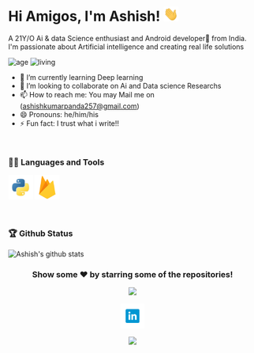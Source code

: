 # Hi Amigos, I'm Ashish! <img src="https://raw.githubusercontent.com/ABSphreak/ABSphreak/master/gifs/Hi.gif" width="30px">


A 21Y/O Ai & data Science enthusiast and Android developer🎯 from India. I'm passionate about Artificial intelligence and creating real life solutions


![age](https://img.shields.io/badge/age-21-blue)
![living](https://img.shields.io/badge/living-Bhubaneswar-3c9)


- 🌱 I’m currently learning Deep learning
- 👯 I’m looking to collaborate on Ai  and Data science Researchs
- 📫 How to reach me: You may Mail me on (ashishkumarpanda257@gmail.com) 
- 😄 Pronouns: he/him/his
- ⚡ Fun fact: I trust what i write!!
<br />


### 👨‍💻 Languages and Tools
<code><img height="50" src="https://raw.githubusercontent.com/github/explore/80688e429a7d4ef2fca1e82350fe8e3517d3494d/topics/python/python.png"></code>
<code><img height="50" src="https://raw.githubusercontent.com/github/explore/80688e429a7d4ef2fca1e82350fe8e3517d3494d/topics/firebase/firebase.png"></code>

<br />

### 🏆 Github Status


![Ashish's github stats](https://github-readme-stats.vercel.app/api?username=Ashishkumarpanda&show_icons=true&hide=["issues"])

<div align="center">


### Show some ❤️ by starring some of the repositories!

<a href="https://dev.to/ashish12"><img height="50" src="https://d2fltix0v2e0sb.cloudfront.net/dev-badge.svg"></a>

<a href="https://www.linkedin.com/in/ashish-kumar-panda-123026194"><img height="50" src="image.png"></a>

<a href="https://dev.to/ashish12"><img height="50" src="https://d2fltix0v2e0sb.cloudfront.net/dev-badge.svg"></a>

</div>
